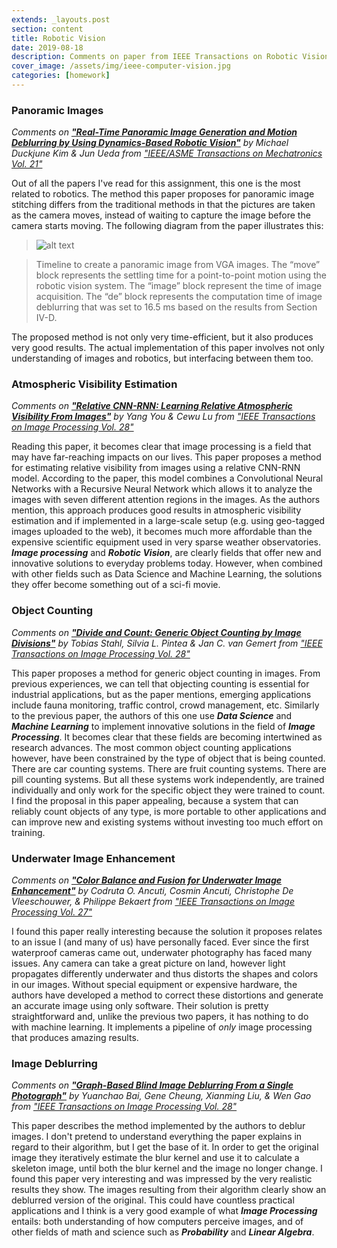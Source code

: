 ```yaml
---
extends: _layouts.post
section: content
title: Robotic Vision
date: 2019-08-18
description: Comments on paper from IEEE Transactions on Robotic Vision
cover_image: /assets/img/ieee-computer-vision.jpg
categories: [homework]
---
```


### Panoramic Images
_Comments on [**"Real-Time Panoramic Image Generation and Motion Deblurring by Using Dynamics-Based Robotic Vision"**](https://ieeexplore.ieee.org/document/7362211) by Michael Duckjune Kim & Jun Ueda from ["IEEE/ASME Transactions on Mechatronics Vol. 21"](https://ieeexplore.ieee.org/xpl/tocresult.jsp?isnumber=7463574)_

Out of all the papers I've read for this assignment, this one is the most related to robotics. The method this paper proposes for panoramic image stitching differs from the traditional methods in that the pictures are taken as the camera moves, instead of waiting to capture the image before the camera starts moving. The following diagram from the paper illustrates this:

>![alt text](/assets/img/ieee-panoramic-diagram.png)

> Timeline to create a panoramic image from VGA images. The “move” block represents the settling time for a point-to-point motion using the robotic vision system. The “image” block represent the time of image acquisition. The “de” block represents the computation time of image deblurring that was set to 16.5 ms based on the results from Section IV-D.

The proposed method is not only very time-efficient, but it also produces very good results. The actual implementation of this paper involves not only understanding of images and robotics, but interfacing between them too.


### Atmospheric Visibility Estimation
_Comments on [**"Relative CNN-RNN: Learning Relative Atmospheric Visibility From Images"**](https://ieeexplore.ieee.org/document/8412582) by Yang You & Cewu Lu from ["IEEE Transactions on Image Processing Vol. 28"](https://ieeexplore.ieee.org/xpl/tocresult.jsp?isnumber=8468142&punumber=83)_

Reading this paper, it becomes clear that image processing is a field that may have far-reaching impacts on our lives. This paper proposes a method for estimating relative visibility from images using a relative CNN-RNN model. According to the paper, this model combines a Convolutional Neural Networks with a Recursive Neural Network which allows it to analyze the images with seven different attention regions in the images. As the authors mention, this approach produces good results in atmospheric visibility estimation and if implemented in a large-scale setup (e.g. using geo-tagged images uploaded to the web), it becomes much more affordable than the expensive scientific equipment used in very sparse weather observatories. **_Image processing_** and **_Robotic Vision_**, are clearly fields that offer new and innovative solutions to everyday problems today. However, when combined with other fields such as Data Science and Machine Learning, the solutions they offer become something out of a sci-fi movie.


### Object Counting
_Comments on [**"Divide and Count: Generic Object Counting by Image Divisions"**](https://ieeexplore.ieee.org/document/8488575) by Tobias Stahl, Silvia L. Pintea & Jan C. van Gemert from ["IEEE Transactions on Image Processing Vol. 28"](https://ieeexplore.ieee.org/xpl/tocresult.jsp?isnumber=8478029&punumber=83)_

This paper proposes a method for generic object counting in images. From previous experiences, we can tell that objecting counting is essential for industrial applications, but as the paper mentions, emerging applications include fauna monitoring, traffic control, crowd management, etc. Similarly to the previous paper, the authors of this one use **_Data Science_** and **_Machine Learning_** to implement innovative solutions in the field of **_Image Processing_**. It becomes clear that these fields are becoming intertwined as research advances. The most common object counting applications however, have been constrained by the type of object that is being counted. There are car counting systems. There are fruit counting systems. There are pill counting systems. But all these systems work independently, are trained individually and only work for the specific object they were trained to count. I find the proposal in this paper appealing, because a system that can reliably count objects of any type, is more portable to other applications and can improve new and existing systems without investing too much effort on training.


### Underwater Image Enhancement
_Comments on [**"Color Balance and Fusion for Underwater Image Enhancement"**](https://ieeexplore.ieee.org/document/8058463) by Codruta O. Ancuti, Cosmin Ancuti, Christophe De Vleeschouwer, & Philippe Bekaert from ["IEEE Transactions on Image Processing Vol. 27"](https://ieeexplore.ieee.org/xpl/tocresult.jsp?isnumber=8071125&punumber=83)_

I found this paper really interesting because the solution it proposes relates to an issue I (and many of us) have personally faced. Ever since the first waterproof cameras came out, underwater photography has faced many issues. Any camera can take a great picture on land, however light propagates differently underwater and thus distorts the shapes and colors in our images. Without special equipment or expensive hardware, the authors have developed a method to correct these distortions and generate an accurate image using only software. Their solution is pretty straightforward and, unlike the previous two papers, it has nothing to do with machine learning. It implements a pipeline of _only_ image processing that produces amazing results.


### Image Deblurring
_Comments on [**"Graph-Based Blind Image Deblurring From a Single Photograph"**](https://ieeexplore.ieee.org/document/8488519) by Yuanchao Bai, Gene Cheung, Xianming Liu, & Wen Gao from ["IEEE Transactions on Image Processing Vol. 28"](https://ieeexplore.ieee.org/xpl/tocresult.jsp?isnumber=8511005&punumber=83)_

This paper describes the method implemented by the authors to deblur images. I don't pretend to understand everything the paper explains in regard to their algorithm, but I get the base of it. In order to get the original image they iteratively estimate the blur kernel and use it to calculate a skeleton image, until both the blur kernel and the image no longer change. I found this paper very interesting and was impressed by the very realistic results they show. The images resulting from their algorithm clearly show an deblurred version of the original. This could have countless practical applications and I think is a very good example of what _**Image Processing**_ entails: both understanding of how computers perceive images, and of other fields of math and science such as _**Probability**_ and _**Linear Algebra**_.

